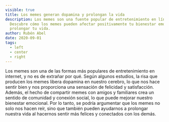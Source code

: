 ```yaml
---
visible: true
title: Los memes generan dopamina y prolongan la vida
description: Los memes son una fuente popular de entretenimiento en línea.
  Descubre cómo los memes pueden afectar positivamente tu bienestar emocional y
  prolongar tu vida.
author: Rubén Abel
date: 2020-09-01
tags:
  - left
  - center
  - right
---
```

Los memes son una de las formas más populares de entretenimiento en internet, y no es de extrañar por qué. Según algunos estudios, la risa que producen los memes libera dopamina en nuestro cerebro, lo que nos hace sentir bien y nos proporciona una sensación de felicidad y satisfacción. Además, el hecho de compartir memes con amigos y familiares crea un sentido de comunidad y conexión social, lo que puede mejorar nuestro bienestar emocional. Por lo tanto, se podría argumentar que los memes no solo nos hacen reír, sino que también pueden ayudarnos a prolongar nuestra vida al hacernos sentir más felices y conectados con los demás.